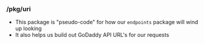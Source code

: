 ### /pkg/uri

 - This package is "pseudo-code" for how our `endpoints` package will wind up looking
 - It also helps us build out GoDaddy API URL's for our requests 
